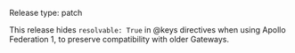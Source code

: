 Release type: patch

This release hides `resolvable: True` in @keys directives
when using Apollo Federation 1, to preserve compatibility
with older Gateways.
